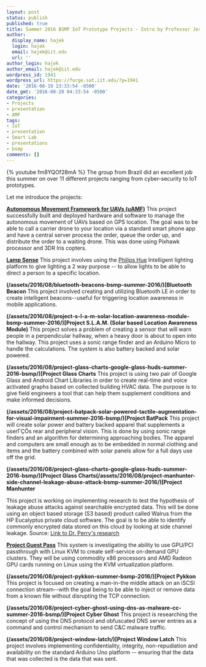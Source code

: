 ```yaml
---
layout: post
status: publish
published: true
title: Summer 2016 BSMP IoT Prototype Projects - Intro by Professor Jeremy Hajek
author:
  display_name: hajek
  login: hajek
  email: hajek@iit.edu
  url: ''
author_login: hajek
author_email: hajek@iit.edu
wordpress_id: 1941
wordpress_url: https://forge.sat.iit.edu/?p=1941
date: '2016-08-19 23:33:54 -0500'
date_gmt: '2016-08-20 04:33:54 -0500'
categories:
- Projects
- presentation
- AMF
tags:
- IoT
- presentation
- Smart Lab
- presentations
- bsmp
comments: []
---
```

{% youtube fm8YQOf28mA %}
The group from Brazil did an excellent job this summer on over 11 different projects ranging from cyber-security to IoT prototypes.  

Let me introduce the projects:

**[Autonomous Movement Framework for UAVs (uAMF)](/amf/2016/09/28/autonomous-movement-framework-presentation-at-uniforum.html "AMF")**
This project successfully built and deployed hardware and software to manage the autonomous movement of UAVs based on GPS location.  The goal was to be able to call a carrier drone to your location via a standard smart phone app and have a central server process the order, queue the order up, and distribute the order to a waiting drone.  This was done using Pixhawk processor and 3DR Iris copters.

**[Lamp Sense](projects/presentation/2016/08/18/lamp-sense-using-intelligent-lighting-for-two-way-communication-bsmp-summer-2016.html "Lamp Sense")**
This project involves using the [Philips Hue](https://www2.meethue.com/en-us "Hue Lights") Intelligent lighting platform to give lighting a 2 way purpose -- to allow lights to be able to direct a person to a specific location. 

**(/assets/2016/08/bluetooth-beacons-bsmp-summer-2016/)[Bluetooth Beacon**
This project involved creating and utilizing Bluetooth LE in order to create intelligent beacons--useful for triggering location awareness in mobile applications. 

**(/assets/2016/08/project-s-l-a-m-solar-location-awareness-module-bsmp-summer-2016/)[Project S.L.A.M. (Solar based Location Awareness Module)**
This project solves a problem of creating a sensor that will warn people in a perpendicular hallway, when a heavy door is about to open into the hallway.  This project uses a sonic range finder and an Arduino Micro to handle the calculations.  The system is also battery backed and solar powered. 

**(/assets/2016/08/project-glass-charts-google-glass-huds-summer-2016-bsmp/)[Project Glass Charts**
This project is using two pair of Google Glass and Android Chart Libraries in order to create real-time and voice activated graphs based on collected building HVAC data.  The purpose is to give field engineers a tool that can help them supplement conditions and make informed decisions. 

**(/assets/2016/08/project-batpack-solar-powered-tactile-augmentation-for-visual-impairment-summer-2016-bsmp/)[Project BatPack**
This project will create solar power and battery backed apparel that supplements a user&Gamma;&Ccedil;&Ouml;s rear and peripheral vision.  This is done by using sonic range finders and an algorithm for determining approaching bodies.  The apparel and computers are small enough as to be embedded in normal clothing and items and the battery combined with solar panels allow for a full days use off the grid.    

**(/assets/2016/08/project-glass-charts-google-glass-huds-summer-2016-bsmp/)[Project Glass Charts(/assets/2016/08/project-manhunter-side-channel-leakage-abuse-attack-bsmp-summer-2016/)[Project Manhunter**

This project is working on implementing research to test the hypothesis of leakage abuse attacks against searchable encrypted data.   This will be done using an object based storage (S3 based) product called Walrus from the HP Eucalyptus private cloud software. The goal is to be able to identify commonly encrypted data stored on this cloud by looking at side channel leakage.  Source: [Link to Dr. Perry's research](http://www.cs.lewisu.edu/~perryjn/ccs15.pdf "CCS15") 

**[Project Guest Pass](/assets/2016/08/project-guest-pass-gpu-passthrough-in-linux-kvm-summer-2016-bsmp/)**
This system is investigating the ability to use GPU/PCI passthrough with Linux KVM to create self-service on-demand GPU clusters.  They will be using commodity x86 processors and AMD Radeon GPU cards
running on Linux using the KVM virtualization platform.   

**(/assets/2016/08/project-pykkon-summer-bsmp-2016/)[Project Pykkon**
This project is focused on creating a man-in-the middle attack on an iSCSI connection stream--with the goal being to be able to inject or remove data from a known file without disrupting the TCP connection. 

**(/assets/2016/08/project-cyber-ghost-using-dns-as-malware-cc-summer-2016-bsmp/)[Project Cyber Ghost**
This project is researching the concept of using the DNS protocol and obfuscated DNS server entries as a command and control mechanism to send C&C malware traffic. 

**(/assets/2016/08/project-window-latch/)[Project Window Latch**
This project involves implementing confidentiality, integrity, non-repudiation and availability on the standard Arduino Uno platform -- ensuring that the data that was collected is the data that was sent. 
